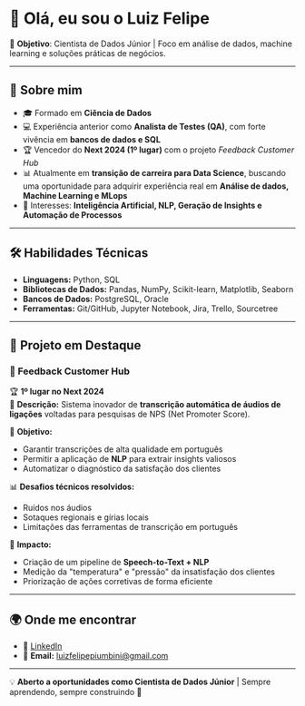 # 👋 Olá, eu sou o Luiz Felipe  

🎯 **Objetivo**: Cientista de Dados Júnior | Foco em análise de dados, machine learning e soluções práticas de negócios.  

---

## 🚀 Sobre mim  
- 🎓 Formado em **Ciência de Dados**  
- 💻 Experiência anterior como **Analista de Testes (QA)**, com forte vivência em **bancos de dados e SQL**  
- 🏆 Vencedor do **Next 2024 (1º lugar)** com o projeto *Feedback Customer Hub*  
- 📊 Atualmente em **transição de carreira para Data Science**, buscando uma oportunidade para adquirir experiência real em **Análise de dados, Machine Learning e MLops**  
- 🤖 Interesses: **Inteligência Artificial, NLP, Geração de Insights e Automação de Processos**  

---

## 🛠️ Habilidades Técnicas  
- **Linguagens:** Python, SQL  
- **Bibliotecas de Dados:** Pandas, NumPy, Scikit-learn, Matplotlib, Seaborn  
- **Bancos de Dados:** PostgreSQL, Oracle  
- **Ferramentas:** Git/GitHub, Jupyter Notebook, Jira, Trello, Sourcetree 

---

## 📂 Projeto em Destaque  

### 🔹 Feedback Customer Hub  
🏆 **1º lugar no Next 2024**  
📌 **Descrição:** Sistema inovador de **transcrição automática de áudios de ligações** voltadas para pesquisas de NPS (Net Promoter Score).  

🔧 **Objetivo:**  
- Garantir transcrições de alta qualidade em português  
- Permitir a aplicação de **NLP** para extrair insights valiosos  
- Automatizar o diagnóstico da satisfação dos clientes  

📊 **Desafios técnicos resolvidos:**  
- Ruídos nos áudios  
- Sotaques regionais e gírias locais  
- Limitações das ferramentas de transcrição em português  

🚀 **Impacto:**  
- Criação de um pipeline de **Speech-to-Text + NLP**  
- Medição da "temperatura" e "pressão" da insatisfação dos clientes  
- Priorização de ações corretivas de forma eficiente  

---

## 🌍 Onde me encontrar  
- 💼 [LinkedIn](www.linkedin.com/in/luiz-felipe-piumbini-366768115)  
- 📧 **Email:** luizfelipepiumbini@gmail.com  

---

💡 **Aberto a oportunidades como Cientista de Dados Júnior** | Sempre aprendendo, sempre construindo 🚀
